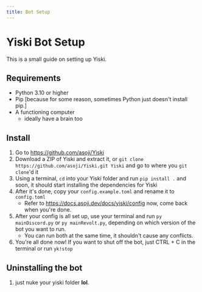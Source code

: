 ```yaml
---
title: Bot Setup
---
```


# Yiski Bot Setup

This is a small guide on setting up Yiski.

## Requirements
- Python 3.10 or higher
- Pip [because for some reason, sometimes Python just doesn't install pip.]
- A functioning computer
    - ideally have a brain too

## Install
1. Go to https://github.com/asoji/Yiski
2. Download a ZIP of Yiski and extract it, or `git clone https://github.com/asoji/Yiski.git Yiski` and go to where you `git clone`'d it
3. Using a terminal, `cd` into your Yiski folder and run `pip install .` and soon, it should start installing the dependencies for Yiski
4. After it's done, copy your `config.example.toml` and rename it to `config.toml`
    - Refer to https://docs.asoji.dev/docs/yiski/config now, come back when you're done.
5. After your config is all set up, use your terminal and run `py mainDiscord.py` or `py mainRevolt.py`, depending on which version of the bot you want to run.
    - You can run both at the same time, it shouldn't cause any conflicts.
6. You're all done now! If you want to shut off the bot, just CTRL + C in the terminal or run `yk!stop`

## Uninstalling the bot

1. just nuke your yiski folder **lol**.




















